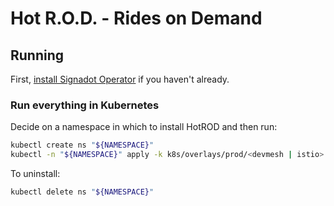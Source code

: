 # Hot R.O.D. - Rides on Demand

## Running

First, [install Signadot Operator](https://www.signadot.com/docs/installation/signadot-operator)
if you haven't already.

### Run everything in Kubernetes

Decide on a namespace in which to install HotROD and then run:

```sh
kubectl create ns "${NAMESPACE}"
kubectl -n "${NAMESPACE}" apply -k k8s/overlays/prod/<devmesh | istio>
```

To uninstall:

```bash
kubectl delete ns "${NAMESPACE}"
```
